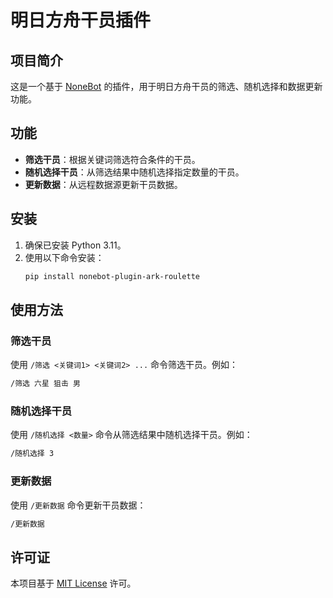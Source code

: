 # 明日方舟干员插件

## 项目简介
这是一个基于 [NoneBot](https://github.com/nonebot/nonebot2) 的插件，用于明日方舟干员的筛选、随机选择和数据更新功能。

## 功能
- **筛选干员**：根据关键词筛选符合条件的干员。
- **随机选择干员**：从筛选结果中随机选择指定数量的干员。
- **更新数据**：从远程数据源更新干员数据。

## 安装
1. 确保已安装 Python 3.11。
2. 使用以下命令安装：
   ```bash
   pip install nonebot-plugin-ark-roulette
   ```

## 使用方法
### 筛选干员
使用 `/筛选 <关键词1> <关键词2> ...` 命令筛选干员。例如：
```bash
/筛选 六星 狙击 男
```

### 随机选择干员
使用 `/随机选择 <数量>` 命令从筛选结果中随机选择干员。例如：
```bash
/随机选择 3
```

### 更新数据
使用 `/更新数据` 命令更新干员数据：
```bash
/更新数据
```

## 许可证
本项目基于 [MIT License](./LICENSE) 许可。

